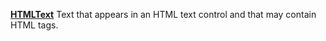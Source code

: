 [**HTMLText**](properties-text.md) Text that appears in an HTML text control and that may contain HTML tags.
